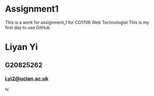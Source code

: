 # Assignment1
This is a work for assignment_1 for CO1706 Web Technologist
This is my first day to use GitHub
# Liyan Yi
## G20825262
### Lyi2@uclan.ac.uk
hi